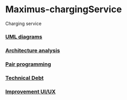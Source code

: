 # Maximus-chargingService
Charging service

### [UML diagrams](https://github.com/vanosss/Maximus-chargingService/blob/master/Documents/Diagrams/Readme.md)
### [Architecture analysis](https://github.com/vanosss/Maximus-chargingService/blob/master/Documents/Architecture.md)
### [Pair programming](https://github.com/vanosss/Maximus-chargingService/blob/master/Documents/Pair%20programming/Summary.md)
### [Technical Debt](https://github.com/vanosss/Maximus-chargingService/blob/master/Documents/Debt.md)
### [Improvement UI/UX](https://github.com/vanosss/Maximus-chargingService/blob/master/Documents/ImprovementUI_UX.md)
